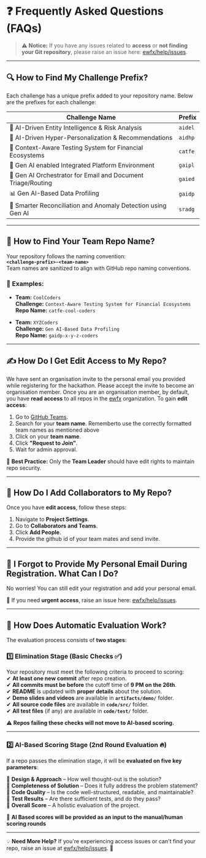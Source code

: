 # ❓ Frequently Asked Questions (FAQs)

> ⚠ **Notice:** If you have any issues related to **access** or **not finding your Git repository**, please raise an issue here: [ewfx/help/issues](https://github.com/ewfx/help/issues).  

---

## 🔍 How to Find My Challenge Prefix?
Each challenge has a unique prefix added to your repository name. Below are the prefixes for each challenge:

| Challenge Name | Prefix |
|--------------|--------|
| 🏦 AI-Driven Entity Intelligence & Risk Analysis | `aidel` |
| 🎯 AI-Driven Hyper-Personalization & Recommendations | `aidhp` |
| 🧪 Context-Aware Testing System for Financial Ecosystems | `catfe` |
| 🤖 Gen AI enabled Integrated Platform Environment | `gaipl` |
| 📩 Gen AI Orchestrator for Email and Document Triage/Routing | `gaied` |
| 📊 Gen AI-Based Data Profiling | `gaidp` |
| 🔎 Smarter Reconciliation and Anomaly Detection using Gen AI | `sradg` |

---

## 📂 How to Find Your Team Repo Name?
Your repository follows the naming convention:  
**`<challenge-prefix>-<team-name>`**  
Team names are sanitized to align with GitHub repo naming conventions.

### 🔹 Examples:
- **Team:** `CoolCoders`  
  **Challenge:** `Context-Aware Testing System for Financial Ecosystems`  
  **Repo Name:** `catfe-cool-coders`  

- **Team:** `XYZCoders`  
  **Challenge:** `Gen AI-Based Data Profiling`  
  **Repo Name:** `gaidp-x-y-z-coders`  

---

## ✍️ How Do I Get Edit Access to My Repo?
We have sent an organisation invite to the personal email you provided while registering for the hackathon. Please accept the invite to become an organisation member.  Once you are an organisation member, by default, you have **read access** to all repos in the [ewfx](https://github.com/ewfx) organization. To gain **edit access**:

1. Go to [GitHub Teams](https://github.com/orgs/ewfx/teams).  
2. Search for your **team name**. Rememberto use the correctly formatted team names as mentioned above
3. Click on your **team name**.  
4. Click **"Request to Join"**.  
5. Wait for admin approval.  

🚀 **Best Practice:** Only the **Team Leader** should have edit rights to maintain repo security.

---

## 👥 How Do I Add Collaborators to My Repo?
Once you have **edit access**, follow these steps:

1. Navigate to **Project Settings**.  
2. Go to **Collaborators and Teams**.  
3. Click **Add People**.  
4. Provide the github id of your team mates and send invite.

---

## 📧 I Forgot to Provide My Personal Email During Registration. What Can I Do?
No worries! You can still edit your registration and add your personal email.  

🔹 If you need **urgent access**, raise an issue here: [ewfx/help/issues](https://github.com/ewfx/help/issues).  

---

## 🤖 How Does Automatic Evaluation Work?
The evaluation process consists of **two stages**:  

### **1️⃣ Elimination Stage** (Basic Checks ✅)  
Your repository must meet the following criteria to proceed to scoring:  
✔ **At least one new commit** after repo creation.  
✔ **All commits must be before** the cutoff time of **9 PM on the 26th**.  
✔ **README** is updated with **proper details** about the solution.  
✔ **Demo slides and videos** are available in **`artifacts/demo/`** folder.  
✔ **All source code files** are available in **`code/src/`** folder.  
✔ **All test files** (if any) are available in **`code/test/`** folder.  

⚠ **Repos failing these checks will not move to AI-based scoring.**  

---

### **2️⃣ AI-Based Scoring Stage** (2nd Round Evaluation 🔥)  
If a repo passes the elimination stage, it will be **evaluated on five key parameters**:  

📌 **Design & Approach** – How well thought-out is the solution?  
📌 **Completeness of Solution** – Does it fully address the problem statement?  
📌 **Code Quality** – Is the code well-structured, readable, and maintainable?  
📌 **Test Results** – Are there sufficient tests, and do they pass?  
📌 **Overall Score** – A holistic evaluation of the project.  

🚀 **AI Based scores will be provided as an input to the manual/human scoring rounds**  

---

💡 **Need More Help?** If you're experiencing access issues or can't find your repo, raise an issue at [ewfx/help/issues](https://github.com/ewfx/help/issues). 🚀  
